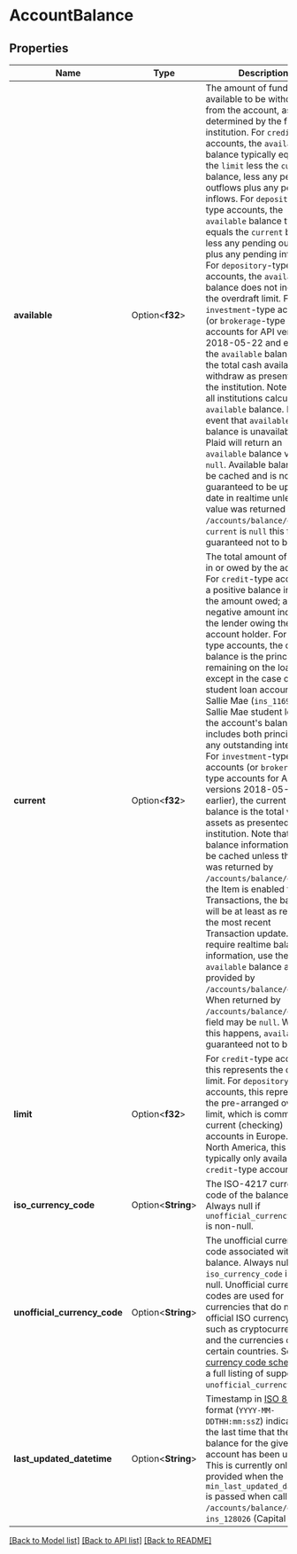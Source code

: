 # AccountBalance

## Properties

Name | Type | Description | Notes
------------ | ------------- | ------------- | -------------
**available** | Option<**f32**> | The amount of funds available to be withdrawn from the account, as determined by the financial institution.  For `credit`-type accounts, the `available` balance typically equals the `limit` less the `current` balance, less any pending outflows plus any pending inflows.  For `depository`-type accounts, the `available` balance typically equals the `current` balance less any pending outflows plus any pending inflows. For `depository`-type accounts, the `available` balance does not include the overdraft limit.  For `investment`-type accounts (or `brokerage`-type accounts for API versions 2018-05-22 and earlier), the `available` balance is the total cash available to withdraw as presented by the institution.  Note that not all institutions calculate the `available`  balance. In the event that `available` balance is unavailable, Plaid will return an `available` balance value of `null`.  Available balance may be cached and is not guaranteed to be up-to-date in realtime unless the value was returned by `/accounts/balance/get`.  If `current` is `null` this field is guaranteed not to be `null`. | 
**current** | Option<**f32**> | The total amount of funds in or owed by the account.  For `credit`-type accounts, a positive balance indicates the amount owed; a negative amount indicates the lender owing the account holder.  For `loan`-type accounts, the current balance is the principal remaining on the loan, except in the case of student loan accounts at Sallie Mae (`ins_116944`). For Sallie Mae student loans, the account's balance includes both principal and any outstanding interest.  For `investment`-type accounts (or `brokerage`-type accounts for API versions 2018-05-22 and earlier), the current balance is the total value of assets as presented by the institution.  Note that balance information may be cached unless the value was returned by `/accounts/balance/get`; if the Item is enabled for Transactions, the balance will be at least as recent as the most recent Transaction update. If you require realtime balance information, use the `available` balance as provided by `/accounts/balance/get`.  When returned by `/accounts/balance/get`, this field may be `null`. When this happens, `available` is guaranteed not to be `null`. | 
**limit** | Option<**f32**> | For `credit`-type accounts, this represents the credit limit.  For `depository`-type accounts, this represents the pre-arranged overdraft limit, which is common for current (checking) accounts in Europe.  In North America, this field is typically only available for `credit`-type accounts. | 
**iso_currency_code** | Option<**String**> | The ISO-4217 currency code of the balance. Always null if `unofficial_currency_code` is non-null. | 
**unofficial_currency_code** | Option<**String**> | The unofficial currency code associated with the balance. Always null if `iso_currency_code` is non-null. Unofficial currency codes are used for currencies that do not have official ISO currency codes, such as cryptocurrencies and the currencies of certain countries.  See the [currency code schema](https://plaid.com/docs/api/accounts#currency-code-schema) for a full listing of supported `unofficial_currency_code`s. | 
**last_updated_datetime** | Option<**String**> | Timestamp in [ISO 8601](https://wikipedia.org/wiki/ISO_8601) format (`YYYY-MM-DDTHH:mm:ssZ`) indicating the last time that the balance for the given account has been updated  This is currently only provided when the `min_last_updated_datetime` is passed when calling `/accounts/balance/get` for `ins_128026` (Capital One). | [optional]

[[Back to Model list]](../README.md#documentation-for-models) [[Back to API list]](../README.md#documentation-for-api-endpoints) [[Back to README]](../README.md)


